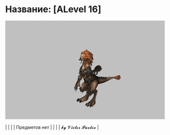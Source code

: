 # Название: [ALevel 16]

![t00016.png](t00016.png)

|  |  |
| Предметов нет |  |
|     | 𝓫𝔂 𝓥𝓲𝓬𝓽𝓸𝓻 𝓟𝓪𝓿𝓵𝓸𝓿   |